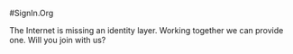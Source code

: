---
---
#SignIn.Org

The Internet is missing an identity layer. Working together we can provide one. Will you join with us?

